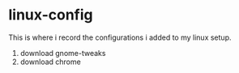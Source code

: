 # linux-config

This is where i record the configurations i added to my linux setup.

1) download gnome-tweaks
2) download chrome
